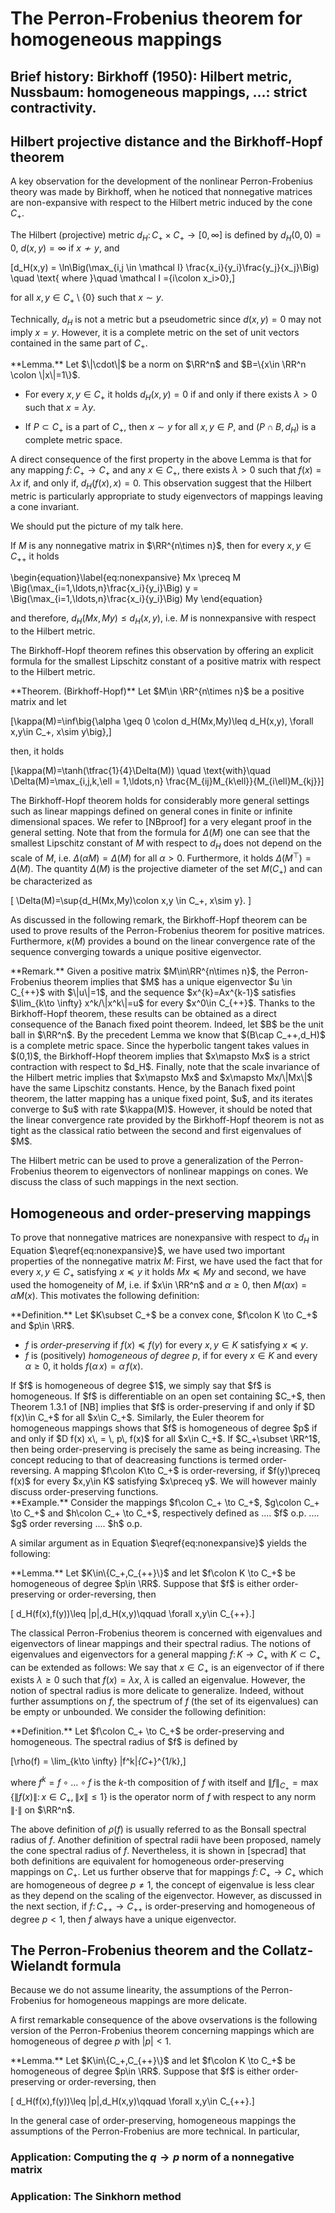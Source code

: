 # The Perron-Frobenius theorem for homogeneous mappings

## Brief history: Birkhoff (1950): Hilbert metric, Nussbaum: homogeneous mappings, ...: strict contractivity.

## Hilbert projective distance and the Birkhoff-Hopf theorem
A key observation for the development of the nonlinear Perron-Frobenius theory was made by Birkhoff, when he noticed that nonnegative matrices are non-expansive with respect to the Hilbert metric induced by the cone $C_+$.

The Hilbert (projective) metric $d_H\colon C_+\times C_+\to [0,\infty]$ is defined by $d_H(0,0)=0$, $d(x,y)=\infty$ if $x\not\sim y$, and

\[d_H(x,y) = \ln\Big(\max_{i,j \in \mathcal I} \frac{x_i}{y_i}\frac{y_j}{x_j}\Big) \quad \text{ where }\quad \mathcal I =\{i\colon x_i>0\},\]

for all $x,y\in C_+\setminus \{0\}$ such that $x\sim y$.

Technically, $d_H$ is not a metric but a pseudometric since $d(x,y)=0$ may not imply $x=y$. However, it is a complete metric on the set of unit vectors contained in the same part of $C_+$.

<section markdown="block" class="theorem">
**Lemma.** Let $\|\cdot\|$ be a norm on $\RR^n$ and $B=\{x\in \RR^n \colon \|x\|=1\}$.

- For every $x,y\in C_+$ it holds $d_H(x,y)=0$ if and only if there exists $\lambda >0$ such that $x= \lambda y$.

- If $P\subset C_+$ is a part of $C_+$, then $x\sim y$ for all $x,y\in P$, and $(P\cap B, d_H)$ is a complete metric space.
</section>

A direct consequence of the first property in the above Lemma is that for any mapping $f\colon C_+\to C_+$ and any $x\in C_+$, there exists $\lambda >0$ such that $f(x)=\lambda x$ if, and only if, $d_H(f(x),x)=0$. This observation suggest that the Hilbert metric is particularly appropriate to study eigenvectors of mappings leaving a cone invariant.

<section markdown="block" class="theorem">
We should put the picture of my talk here.
</section>

If $M$ is any nonnegative matrix in $\RR^{n\times n}$, then for every $x,y\in C_{++}$ it holds 

\begin{equation}\label{eq:nonexpansive}
Mx \preceq M \Big(\max_{i=1,\ldots,n}\frac{x_i}{y_i}\Big) y = \Big(\max_{i=1,\ldots,n}\frac{x_i}{y_i}\Big) My
\end{equation}

and therefore, $d_H(Mx,My)\leq d_H(x,y)$, i.e. $M$ is nonnexpansive with respect to the Hilbert metric. 

The Birkhoff-Hopf theorem refines this observation by offering an explicit formula for the smallest Lipschitz constant of a positive matrix with respect to the Hilbert metric.

<section markdown="block" class="theorem">
**Theorem. (Birkhoff-Hopf)** Let $M\in \RR^{n\times n}$ be a positive matrix and let 

\[\kappa(M)=\inf\big\{\alpha \geq 0 \colon d_H(Mx,My)\leq d_H(x,y), \forall x,y\in C_+, x\sim y\big\},\]

then, it holds 

\[\kappa(M)=\tanh(\tfrac{1}{4}\Delta(M)) \quad \text{with}\quad \Delta(M)=\max_{i,j,k,\ell = 1,\ldots,n} \frac{M_{ij}M_{k\ell}}{M_{i\ell}M_{kj}}\]

</section>

The Birkhoff-Hopf theorem holds for considerably more general settings such as linear mappings defined on general cones in finite or infinite dimensional spaces. We refer to [NBproof] for a very elegant proof in the general setting. Note that from the formula for $\Delta(M)$ one can see that the smallest Lipschitz constant of $M$ with respect to $d_H$ does not depend on the scale of $M$, i.e. $\Delta(\alpha M)=\Delta(M)$ for all $\alpha >0$. Furthermore, it holds $\Delta(M^\top)=\Delta(M)$. The quantity $\Delta(M)$ is the projective diameter of the set $M(C_+)$ and can be characterized as 

\[ \Delta(M)=\sup\{d_H(Mx,My)\colon x,y \in C_+, x\sim y\}. \]

As discussed in the following remark, the Birkhoff-Hopf theorem can be used to prove results of the Perron-Frobenius theorem for positive matrices. Furthermore, $\kappa(M)$ provides a bound on the linear convergence rate of the sequence converging towards a unique positive eigenvector.

<section markdown="block" class="theorem">
**Remark.** Given a positive matrix $M\in\RR^{n\times n}$, the Perron-Frobenius theorem implies that $M$ has a unique eigenvector $u \in C_{++}$ with $\|u\|=1$, and the sequence $x^{k}=Ax^{k-1}$ satisfies $\lim_{k\to \infty} x^k/\|x^k\|=u$ for every $x^0\in C_{++}$. Thanks to the Birkhoff-Hopf theorem, these results can be obtained as a direct consequence of the Banach fixed point theorem. Indeed, let $B$ be the unit ball in $\RR^n$. By the precedent Lemma we know that $(B\cap C_++,d_H)$ is a complete metric space. Since the hyperbolic tangent takes values in $(0,1)$, the Birkhoff-Hopf theorem implies that $x\mapsto Mx$ is a strict contraction with respect to $d_H$. Finally, note that the scale invariance of the Hilbert metric implies that $x\mapsto Mx$ and $x\mapsto Mx/\|Mx\|$ have the same Lipschitz constants. Hence, by the Banach fixed point theorem, the latter mapping has a unique fixed point, $u$, and its iterates converge to $u$ with rate $\kappa(M)$. However, it should be noted that the linear convergence rate provided by the Birkhoff-Hopf theorem is not as tight as the classical ratio between the second and first eigenvalues of $M$.
</section>

The Hilbert metric can be used to prove a generalization of the Perron-Frobenius theorem to eigenvectors of nonlinear mappings on cones. We discuss the class of such mappings in the next section.

## Homogeneous and order-preserving mappings
To prove that nonnegative matrices are nonexpansive with respect to $d_H$ in Equation $\eqref{eq:nonexpansive}$, we have used two important properties of the nonnegative matrix $M$: First, we have used the fact that for every $x,y\in C_+$ satisfying $x\preceq y$ it holds $Mx\preceq My$ and second, we have used the homogeneity of $M$, i.e. if $x\in \RR^n$ and $\alpha\geq 0$, then $M(\alpha x)= \alpha M(x)$. This motivates the following definition:

<section markdown="block" class="theorem">
**Definition.** Let $K\subset C_+$ be a convex cone, $f\colon K \to C_+$ and $p\in \RR$. 

- $f$ is $\textit{order-preserving}$ if $f(x)\preceq f(y)$ for every $x,y\in K$ satisfying $x\preceq y$.
- $f$ is (positively) $\textit{homogeneous of degree}$ $p$, if for every $x\in K$ and every $\alpha\geq 0$, it holds $f(\alpha\,x)=\alpha\, f(x)$.
</section>
If $f$ is homogeneous of degree $1$, we simply say that $f$ is homogeneous. If $f$ is differentiable on an open set containing $C_+$, then Theorem 1.3.1 of [NB] implies that $f$ is order-preserving if and only if $D f(x)\in C_+$ for all $x\in C_+$. Similarly, the Euler theorem for homogeneous mappings shows that $f$ is homogeneous of degree $p$ if and only if $D f(x) x\, = \, p\, f(x)$ for all $x\in C_+$. If $C_+\subset \RR^1$, then being order-preserving is precisely the same as being increasing. The concept reducing to that of deacreasing functions is termed order-reversing. A mapping $f\colon K\to C_+$ is order-reversing, if $f(y)\preceq f(x)$ for every $x,y\in K$ satisfying $x\preceq y$. We will however mainly discuss order-preserving functions.

<section markdown="block" class="theorem">
**Example.** Consider the mappings $f\colon C_+ \to C_+$, $g\colon C_+ \to C_+$ and $h\colon C_+ \to C_+$, respectively defined as 
.... $f$ o.p.
.... $g$ order reversing
.... $h$ o.p.
</section>
 
A similar argument as in Equation $\eqref{eq:nonexpansive}$ yields the following:

<section markdown="block" class="theorem">
**Lemma.** Let $K\in\{C_+,C_{++}\}$ and let $f\colon K \to C_+$ be homogeneous of degree $p\in \RR$. Suppose that $f$ is either order-preserving or order-reversing, then 

\[ d_H(f(x),f(y))\leq |p|\,d_H(x,y)\qquad \forall x,y\in C_{++}.\]
</section>

The classical Perron-Frobenius theorem is concerned with eigenvalues and eigenvectors of linear mappings and their spectral radius. 
The notions of eigenvalues and eigenvectors for a general mapping $f\colon K\to C_+$ with $K\subset C_+$ can be extended as follows: We say that $x\in C_+$ is an eigenvector of  if there exists $\lambda\geq 0$ such that $f(x)=\lambda x$, $\lambda$ is called an eigenvalue. However, the notion of spectral radius is more delicate to generalize. Indeed, without further assumptions on $f$, the spectrum of $f$ (the set of its eigenvalues) can be empty or unbounded. We consider the following definition:

<section markdown="block" class="theorem">
**Definition.** Let $f\colon C_+ \to C_+$ be order-preserving and homogeneous. The spectral radius of $f$ is defined by

\[\rho(f) = \lim_{k\to \infty} \|f^k\|_{C_+}^{1/k},\]

where $f^k=f\circ \ldots \circ f$ is the $k$-th composition of $f$ with itself and $\|f\|_{C_+}=\max\{\|f(x)\| \colon x\in C_+, \|x\|\leq 1\}$ is the operator norm of $f$ with respect to any norm $\|\cdot \|$ on $\RR^n$.
</section>

The above definition of $\rho(f)$ is usually referred to as the Bonsall spectral radius of $f$. Another definition of spectral radii have been proposed, namely the cone spectral radius of $f$. Nevertheless, it is shown in [specrad] that both definitions are equivalent for homogeneous order-preserving mappings on $C_+$. Let us further observe that for mappings $f\colon C_+\to C_+$ which are homogeneous of degree $p\neq 1$, the concept of eigenvalue is less clear as they depend on the scaling of the eigenvector. However, as discussed in the next section, if $f\colon C_{++}\to C_{++}$ is order-preserving and homogeneous of degree $p<1$, then $f$ always have a unique eigenvector. 

## The Perron-Frobenius theorem and the Collatz-Wielandt formula
Because we do not assume linearity, the assumptions of the Perron-Frobenius for homogeneous mappings are more delicate.


A first remarkable consequence of the above ovservations is the following version of the Perron-Frobenius theorem concerning mappings which are homogeneous of degree $p$ with $|p|<1$.

<section markdown="block" class="theorem">
**Lemma.** Let $K\in\{C_+,C_{++}\}$ and let $f\colon K \to C_+$ be homogeneous of degree $p\in \RR$. Suppose that $f$ is either order-preserving or order-reversing, then 

\[ d_H(f(x),f(y))\leq |p|\,d_H(x,y)\qquad \forall x,y\in C_{++}.\]
</section>


In the general case of order-preserving, homogeneous mappings the assumptions of the Perron-Frobenius are more technical. In particular,



### Application: Computing the $q\to p$ norm of a nonnegative matrix

### Application: The Sinkhorn method






